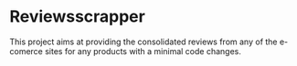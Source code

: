 # Reviewsscrapper

This project aims at providing the consolidated reviews from any of the e-comerce sites for any products with a minimal code changes.
